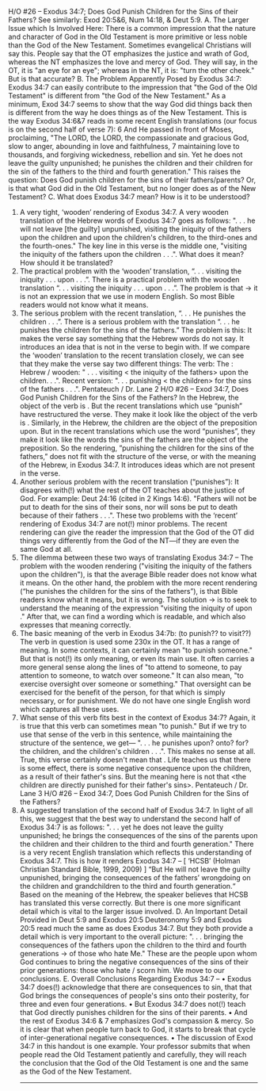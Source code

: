 H/O #26 – Exodus 34:7; Does God Punish Children for the Sins of their Fathers?
See similarly: Exod 20:5&6, Num 14:18, & Deut 5:9.
A. The Larger Issue which Is Involved Here:
There is a common impression that the nature and character of God in the Old Testament is more 
primitive or less noble than the God of the New Testament. Sometimes evangelical Christians will say 
this. People say that the OT emphasizes the justice and wrath of God, whereas the NT emphasizes
the love and mercy of God. They will say, in the OT, it is "an eye for an eye"; whereas in the NT, it is: 
"turn the other cheek." But is that accurate? 
B. The Problem Apparently Posed by Exodus 34:7: 
Exodus 34:7 can easily contribute to the impression that "the God of the Old Testament" is different 
from "the God of the New Testament." As a minimum, Exod 34:7 seems to show that the way God 
did things back then is different from the way he does things as of the New Testament. 
This is the way Exodus 34:6&7 reads in some recent English translations (our focus is on the second 
half of verse 7): 
6
And He passed in front of Moses, proclaiming, "The LORD, the LORD, the compassionate and 
gracious God, slow to anger, abounding in love and faithfulness, 7
maintaining love to 
thousands, and forgiving wickedness, rebellion and sin. Yet he does not leave the guilty 
unpunished; he punishes the children and their children for the sin of the fathers to the third 
and fourth generation."
This raises the question: Does God punish children for the sins of their fathers/parents? 
Or, is that what God did in the Old Testament, but no longer does as of the New Testament? 
C. What does Exodus 34:7 mean? How is it to be understood? 
1. A very tight, ‘wooden’ rendering of Exodus 34:7.
A very wooden translation of the Hebrew words of Exodus 34:7 goes as follows: 
". . . he will not leave [the guilty] unpunished, visiting the iniquity of the fathers upon the children 
and upon the children's children, to the third-ones and the fourth-ones." 
The key line in this verse is the middle one, "visiting the iniquity of the fathers upon the children . . .". 
What does it mean? How should it be translated? 
2. The practical problem with the ‘wooden’ translation, “. . . visiting the iniquity . . . upon . . .”. 
There is a practical problem with the wooden translation “. . . visiting the iniquity . . . upon . . .”. The 
problem is that → it is not an expression that we use in modern English. So most Bible readers would 
not know what it means. 
3. The serious problem with the recent translation, “. . . He punishes the children . . .”. 
There is a serious problem with the translation “. . . he punishes the children for the sins of the fathers.” 
The problem is this: It makes the verse say something that the Hebrew words do not say. It 
introduces an idea that is not in the verse to begin with. 
If we compare the ‘wooden’ translation to the recent translation closely, we can see that they make the 
verse say two different things: 
 The verb: The <object of the verb>:
Hebrew / wooden: " . . . visiting < the iniquity of the fathers> upon the children. . .". 
Recent version: ". . . punishing < the children> for the sins of the fathers . . .". 
Pentateuch / Dr. Lane 2 H/O #26 – Exod 34:7, Does God Punish Children for the Sins of the Fathers?
In the Hebrew, the object of the verb is <the iniquity of the fathers>. But the recent translations which 
use “punish” have restructured the verse. They make it look like the object of the verb is <the 
children>. 
Similarly, in the Hebrew, the children are the object of the preposition upon. But in the recent 
translations which use the word “punishes”, they make it look like the words the sins of the fathers are
the object of the preposition. 
So the rendering, ”punishing the children for the sins of the fathers,” does not fit with the structure of 
the verse, or with the meaning of the Hebrew, in Exodus 34:7. It introduces ideas which are not 
present in the verse.
4. Another serious problem with the recent translation (“punishes”): 
It disagrees with(!) what the rest of the OT teaches about the justice of God. For example: 
Deut 24:16 (cited in 2 Kings 14:6).
"Fathers will not be put to death for the sins of their sons, 
 nor will sons be put to death because of their fathers . . .". 
These two problems with the ‘recent’ rendering of Exodus 34:7 are not(!) minor problems. The recent 
rendering can give the reader the impression that the God of the OT did things very differently from the 
God of the NT—if they are even the same God at all.
5. The dilemma between these two ways of translating Exodus 34:7 –
The problem with the wooden rendering ("visiting the iniquity of the fathers upon the children"), is that 
the average Bible reader does not know what it means. 
On the other hand, the problem with the more recent rendering (“he punishes the children for the sins 
of the fathers”), is that Bible readers know what it means, but it is wrong. 
The solution → is to seek to understand the meaning of the expression "visiting the iniquity of 
<somebody> upon <somebody else> ." After that, we can find a wording which is readable, and 
which also expresses that meaning correctly. 
6. The basic meaning of the verb in Exodus 34:7b: (to punish?? to visit??) 
The verb in question is used some 230x in the OT. It has a range of meaning. 
In some contexts, it can certainly mean "to punish someone." But that is not(!) its only meaning, or 
even its main use. It often carries a more general sense along the lines of "to attend to someone, to 
pay attention to someone, to watch over someone." 
It can also mean, "to exercise oversight over someone or something." That oversight can be exercised 
for the benefit of the person, for that which is simply necessary, or for punishment. We do not have 
one single English word which captures all these uses. 
7. What sense of this verb fits best in the context of Exodus 34:7? 
Again, it is true that this verb can sometimes mean "to punish." But if we try to use that sense of the 
verb in this sentence, while maintaining the structure of the sentence, we get—
". . . he punishes <the iniquity of the fathers> upon? onto? for? the children, 
and the children's children . . .". 
This makes no sense at all. 
True, this verse certainly doesn't mean that <God will spare the children from the effects of the sins of 
the fathers>. Life teaches us that there is some effect, there is some negative consequence upon the 
children, as a result of their father's sins. But the meaning here is not that <the children are directly 
punished for their father's sins>. 
Pentateuch / Dr. Lane 3 H/O #26 – Exod 34:7, Does God Punish Children for the Sins of the Fathers?
8. A suggested translation of the second half of Exodus 34:7. 
In light of all this, we suggest that the best way to understand the second half of Exodus 34:7 is as 
follows: 
 ". . . yet he does not leave the guilty unpunished; he brings the consequences of the sins 
 of the parents upon the children and their children to the third and fourth generation."
There is a very recent English translation which reflects this understanding of Exodus 34:7. This is 
how it renders Exodus 34:7 – [ ‘HCSB’ (Holman Christian Standard Bible, 1999, 2009) ]
“But He will not leave the guilty unpunished, bringing the consequences of the fathers’ wrongdoing
on the children and grandchildren to the third and fourth generation.“
Based on the meaning of the Hebrew, the speaker believes that HCSB has translated this verse 
correctly. But there is one more significant detail which is vital to the larger issue involved. 
D. An Important Detail Provided in Deut 5:9 and Exodus 20:5 
Deuteronomy 5:9 and Exodus 20:5 read much the same as does Exodus 34:7. But they both provide 
a detail which is very important to the overall picture: 
". . . bringing the consequences of the fathers upon the children to the third and fourth 
generations → of those who hate Me."
These are the people upon whom God continues to bring the negative consequences of the sins of 
their prior generations: those who hate / scorn him. We move to our conclusions. 
E. Overall Conclusions Regarding Exodus 34:7 – 
• Exodus 34:7 does(!) acknowledge that there are consequences to sin, that that God brings the 
consequences of people's sins onto their posterity, for three and even four generations.
• But Exodus 34:7 does not(!) teach that God directly punishes children for the sins of their parents. 
• And the rest of Exodus 34:6 & 7 emphasizes God's compassion & mercy. So it is clear that 
when people turn back to God, it starts to break that cycle of inter-generational negative 
consequences. 
• The discussion of Exod 34:7 in this handout is one example. Your professor submits that when 
people read the Old Testament patiently and carefully, they will reach the conclusion that the 
God of the Old Testament is one and the same as the God of the New Testament. 
* * * * * 

